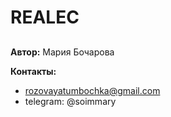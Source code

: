 # REALEC
## 

**Автор:** Мария Бочарова

**Контакты:** 
- rozovayatumbochka@gmail.com
- telegram: @soimmary

